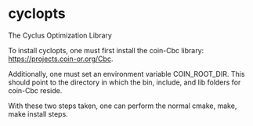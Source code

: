 cyclopts
========

The Cyclus Optimization Library

To install cyclopts, one must first install the coin-Cbc library: https://projects.coin-or.org/Cbc.

Additionally, one must set an environment variable COIN_ROOT_DIR. This should point to the directory in which the bin, include, and lib folders for coin-Cbc reside.

With these two steps taken, one can perform the normal cmake, make, make install steps.